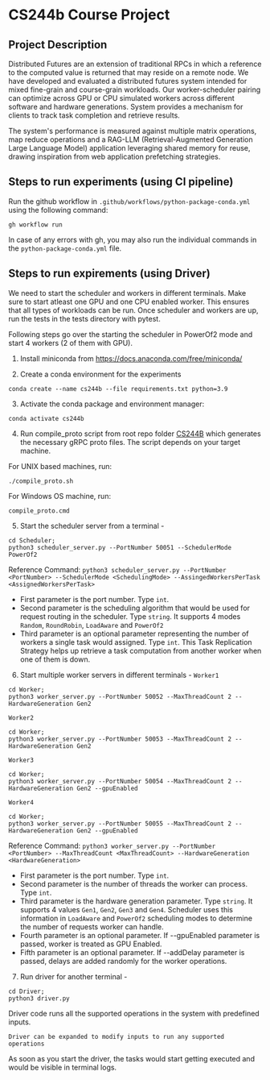 # CS244b Course Project

## Project Description

Distributed Futures are an extension of traditional RPCs in which a reference to the computed value is returned that may reside on a remote node. We have developed and evaluated a distributed futures system intended for mixed fine-grain and course-grain workloads. Our worker-scheduler pairing can optimize across GPU or CPU simulated workers across different software and hardware generations. System provides a mechanism for clients to track task completion and retrieve results.

The system's performance is measured against multiple matrix operations, map reduce operations and a RAG-LLM (Retrieval-Augmented Generation Large Language Model) application leveraging shared memory for reuse, drawing inspiration from web application prefetching strategies. 

## Steps to run experiments (using CI pipeline)

Run the github workflow in `.github/workflows/python-package-conda.yml` using the following command:
``` 
gh workflow run
```

In case of any errors with gh, you may also run the individual commands in the `python-package-conda.yml` file.

## Steps to run expirements (using Driver)

We need to start the scheduler and workers in different terminals. 
Make sure to start atleast one GPU and one CPU enabled worker. This ensures that all types of workloads can be run. Once scheduler and workers are up, run the tests in the tests directory with pytest.

Following steps go over the starting the scheduler in PowerOf2 mode and start 4 workers (2 of them with GPU). 

1) Install miniconda from https://docs.anaconda.com/free/miniconda/

2) Create a conda environment for the experiments
```
conda create --name cs244b --file requirements.txt python=3.9
```

3) Activate the conda package and environment manager:
```
conda activate cs244b
```

4) Run compile_proto script from root repo folder [CS244B](https://github.com/krish8484/cs244b) which generates the necessary gRPC proto files. The script depends on your target machine. 

For UNIX based machines, run:
```
./compile_proto.sh
```

For Windows OS machine, run:
```
compile_proto.cmd
```

5) Start the scheduler server from a terminal -
```
cd Scheduler;
python3 scheduler_server.py --PortNumber 50051 --SchedulerMode PowerOf2
```
Reference Command:
`python3 scheduler_server.py --PortNumber <PortNumber> --SchedulerMode <SchedulingMode> --AssingedWorkersPerTask <AssignedWorkersPerTask>`

- First parameter is the port number. Type `int`.
- Second parameter is the scheduling algorithm that would be used for request routing in the scheduler. Type `string`. It supports 4 modes `Random`, `RoundRobin`, `LoadAware` and `PowerOf2`
- Third parameter is an optional parameter representing the number of workers a single task would assigned.  Type `int`. This Task Replication Strategy helps up retrieve a task computation from another worker when one of them is down.

6) Start multiple worker servers in different terminals - 
`Worker1`
```
cd Worker;
python3 worker_server.py --PortNumber 50052 --MaxThreadCount 2 --HardwareGeneration Gen2
```

`Worker2`
```
cd Worker;
python3 worker_server.py --PortNumber 50053 --MaxThreadCount 2 --HardwareGeneration Gen2
```

`Worker3`
```
cd Worker;
python3 worker_server.py --PortNumber 50054 --MaxThreadCount 2 --HardwareGeneration Gen2 --gpuEnabled
```

`Worker4`
```
cd Worker;
python3 worker_server.py --PortNumber 50055 --MaxThreadCount 2 --HardwareGeneration Gen2 --gpuEnabled
```

Reference Command:
`python3 worker_server.py --PortNumber <PortNumber> --MaxThreadCount <MaxThreadCount> --HardwareGeneration <HardwareGeneration>`

- First parameter is the port number. Type `int`.
- Second parameter is the number of threads the worker can process. Type `int`.
- Third parameter is the hardware generation parameter. Type `string`. It supports 4 values `Gen1`, `Gen2`, `Gen3` and `Gen4`. Scheduler uses this information in `LoadAware` and `PowerOf2` scheduling modes to determine the number of requests worker can handle.
- Fourth parameter is an optional parameter. If --gpuEnabled parameter is passed, worker is treated as GPU Enabled.
- Fifth parameter is an optional parameter. If --addDelay parameter is passed, delays are added randomly for the worker operations.

7) Run driver for another terminal - 
```
cd Driver;
python3 driver.py
```
Driver code runs all the supported operations in the system with predefined inputs.

`Driver can be expanded to modify inputs to run any supported operations `

As soon as you start the driver, the tasks would start getting executed and would be visible in terminal logs.
